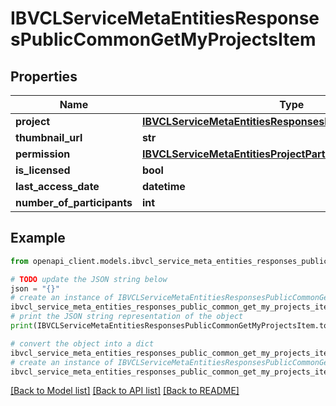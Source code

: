 # IBVCLServiceMetaEntitiesResponsesPublicCommonGetMyProjectsItem


## Properties

Name | Type | Description | Notes
------------ | ------------- | ------------- | -------------
**project** | [**IBVCLServiceMetaEntitiesResponsesPublicCommonProject**](IBVCLServiceMetaEntitiesResponsesPublicCommonProject.md) |  | [optional] 
**thumbnail_url** | **str** |  | [optional] 
**permission** | [**IBVCLServiceMetaEntitiesProjectParticipantPermissionEnum**](IBVCLServiceMetaEntitiesProjectParticipantPermissionEnum.md) |  | [optional] 
**is_licensed** | **bool** |  | [optional] 
**last_access_date** | **datetime** |  | [optional] 
**number_of_participants** | **int** |  | [optional] 

## Example

```python
from openapi_client.models.ibvcl_service_meta_entities_responses_public_common_get_my_projects_item import IBVCLServiceMetaEntitiesResponsesPublicCommonGetMyProjectsItem

# TODO update the JSON string below
json = "{}"
# create an instance of IBVCLServiceMetaEntitiesResponsesPublicCommonGetMyProjectsItem from a JSON string
ibvcl_service_meta_entities_responses_public_common_get_my_projects_item_instance = IBVCLServiceMetaEntitiesResponsesPublicCommonGetMyProjectsItem.from_json(json)
# print the JSON string representation of the object
print(IBVCLServiceMetaEntitiesResponsesPublicCommonGetMyProjectsItem.to_json())

# convert the object into a dict
ibvcl_service_meta_entities_responses_public_common_get_my_projects_item_dict = ibvcl_service_meta_entities_responses_public_common_get_my_projects_item_instance.to_dict()
# create an instance of IBVCLServiceMetaEntitiesResponsesPublicCommonGetMyProjectsItem from a dict
ibvcl_service_meta_entities_responses_public_common_get_my_projects_item_from_dict = IBVCLServiceMetaEntitiesResponsesPublicCommonGetMyProjectsItem.from_dict(ibvcl_service_meta_entities_responses_public_common_get_my_projects_item_dict)
```
[[Back to Model list]](../README.md#documentation-for-models) [[Back to API list]](../README.md#documentation-for-api-endpoints) [[Back to README]](../README.md)



